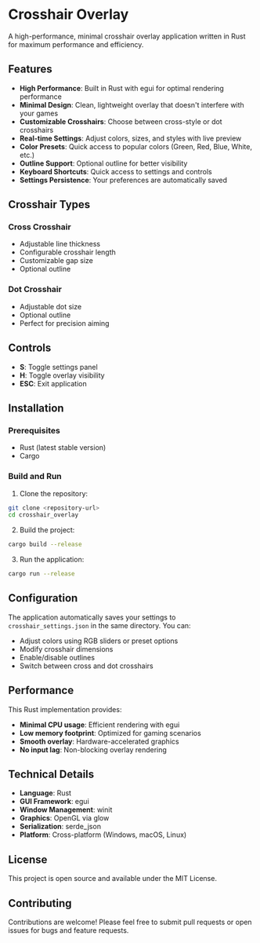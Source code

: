 # Crosshair Overlay

A high-performance, minimal crosshair overlay application written in Rust for maximum performance and efficiency.

## Features

- **High Performance**: Built in Rust with egui for optimal rendering performance
- **Minimal Design**: Clean, lightweight overlay that doesn't interfere with your games
- **Customizable Crosshairs**: Choose between cross-style or dot crosshairs
- **Real-time Settings**: Adjust colors, sizes, and styles with live preview
- **Color Presets**: Quick access to popular colors (Green, Red, Blue, White, etc.)
- **Outline Support**: Optional outline for better visibility
- **Keyboard Shortcuts**: Quick access to settings and controls
- **Settings Persistence**: Your preferences are automatically saved

## Crosshair Types

### Cross Crosshair
- Adjustable line thickness
- Configurable crosshair length
- Customizable gap size
- Optional outline

### Dot Crosshair
- Adjustable dot size
- Optional outline
- Perfect for precision aiming

## Controls

- **S**: Toggle settings panel
- **H**: Toggle overlay visibility
- **ESC**: Exit application

## Installation

### Prerequisites
- Rust (latest stable version)
- Cargo

### Build and Run

1. Clone the repository:
```bash
git clone <repository-url>
cd crosshair_overlay
```

2. Build the project:
```bash
cargo build --release
```

3. Run the application:
```bash
cargo run --release
```

## Configuration

The application automatically saves your settings to `crosshair_settings.json` in the same directory. You can:

- Adjust colors using RGB sliders or preset options
- Modify crosshair dimensions
- Enable/disable outlines
- Switch between cross and dot crosshairs

## Performance

This Rust implementation provides:
- **Minimal CPU usage**: Efficient rendering with egui
- **Low memory footprint**: Optimized for gaming scenarios
- **Smooth overlay**: Hardware-accelerated graphics
- **No input lag**: Non-blocking overlay rendering

## Technical Details

- **Language**: Rust
- **GUI Framework**: egui
- **Window Management**: winit
- **Graphics**: OpenGL via glow
- **Serialization**: serde_json
- **Platform**: Cross-platform (Windows, macOS, Linux)

## License

This project is open source and available under the MIT License.

## Contributing

Contributions are welcome! Please feel free to submit pull requests or open issues for bugs and feature requests.
